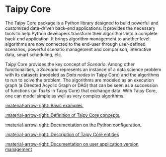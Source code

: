 # Taipy Core

The Taipy Core package is a Python library designed to build powerful and customized data-driven back-end applications.
It provides the necessary tools to help Python developers transform their algorithms into a complete
back-end application. It brings algorithm management to another level: algorithms are now connected to the end-user
through user-defined scenarios, powerful scenario management and comparison, interactive data, smart scheduling, etc.

Taipy Core provides the key concept of _Scenario_. Among other functionalities, a _Scenario_ represents an instance
of a data science problem with its datasets (modeled as _Data nodes_ in Taipy Core) and the algorithms to run to solve
the problem. The algorithms are modeled as an execution graph (a Directed Acyclic Graph or DAG) that can be seen as a
succession of functions  (or _Tasks_ in Taipy Core) that exchange data. With Taipy Core, one can model simple as
well as very complex algorithms.

[:material-arrow-right: Basic examples](basic_examples/index.md),

[:material-arrow-right: Definition of Taipy Core concepts](concepts/index.md),

[:material-arrow-right: Documentation on the Python configuration](config/index.md),

[:material-arrow-right: Description of Taipy Core entities](entities/index.md)

[:material-arrow-right: Documentation on user application version management](versioning/index.md)
